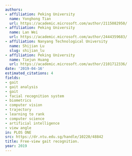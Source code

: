 ```yaml
---
authors:
- affiliation: Peking University
  name: Yonghong Tian
  url: https://academic.microsoft.com/author/2115082950/
- affiliation: Peking University
  name: Lan Wei
  url: https://academic.microsoft.com/author/2444359683/
- affiliation: Nanyang Technological University
  name: Shijian Lu
  slug: shijian_lu
- affiliation: Peking University
  name: Tiejun Huang
  url: https://academic.microsoft.com/author/2101712336/
date: '2019-04-16'
estimated_citations: 4
fields:
- gait
- gait analysis
- gait
- facial recognition system
- biometrics
- computer vision
- trajectory
- learning to rank
- computer science
- artificial intelligence
- view angle
in: PLOS ONE
src: https://dr.ntu.edu.sg/handle/10220/48842
title: Free-view gait recognition.
year: 2019
---
```


